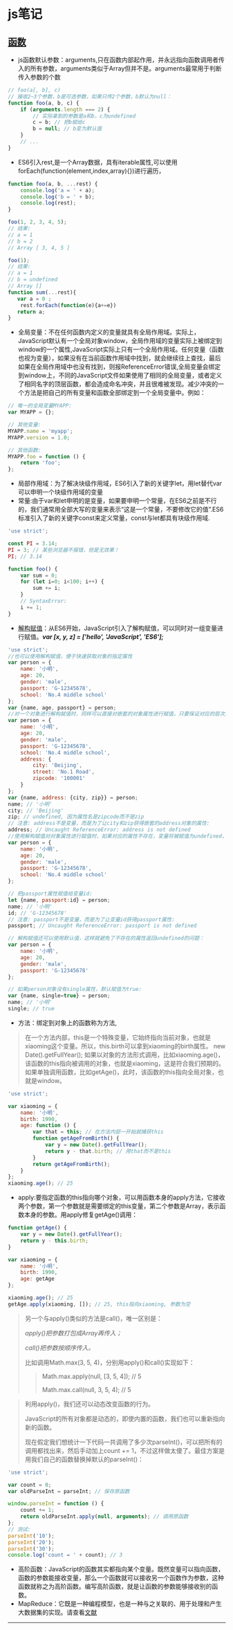 

# js笔记 



## [函数]

- js函数默认参数：arguments,只在函数内部起作用，并永远指向函数调用者传入的所有参数，arguments类似于Array但并不是。arguments最常用于判断传入参数的个数

```js
// foo(a[, b], c)
// 接收2~3个参数，b是可选参数，如果只传2个参数，b默认为null：
function foo(a, b, c) {
    if (arguments.length === 2) {
        // 实际拿到的参数是a和b，c为undefined
        c = b; // 把b赋给c
        b = null; // b变为默认值
    }
    // ...
}
```

- ES6引入rest,是一个Array数据，具有iterable属性,可以使用forEach(function(element,index,array){})进行遍历，

```js
function foo(a, b, ...rest) {
    console.log('a = ' + a);
    console.log('b = ' + b);
    console.log(rest);
}

foo(1, 2, 3, 4, 5);
// 结果:
// a = 1
// b = 2
// Array [ 3, 4, 5 ]

foo(1);
// 结果:
// a = 1
// b = undefined
// Array []
function sum(...rest){
   var a = 0 ;
    rest.forEach(function(e){a+=e})
   return a;
}
```

- 全局变量：不在任何函数内定义的变量就具有全局作用域。实际上，JavaScript默认有一个全局对象window，全局作用域的变量实际上被绑定到window的一个属性,JavaScript实际上只有一个全局作用域。任何变量（函数也视为变量），如果没有在当前函数作用域中找到，就会继续往上查找，最后如果在全局作用域中也没有找到，则报ReferenceError错误,全局变量会绑定到window上，不同的JavaScript文件如果使用了相同的全局变量，或者定义了相同名字的顶层函数，都会造成命名冲突，并且很难被发现。减少冲突的一个方法是把自己的所有变量和函数全部绑定到一个全局变量中。例如：

```js
// 唯一的全局变量MYAPP:
var MYAPP = {};

// 其他变量:
MYAPP.name = 'myapp';
MYAPP.version = 1.0;

// 其他函数:
MYAPP.foo = function () {
    return 'foo';
};
```

- 局部作用域：为了解决块级作用域，ES6引入了新的关键字let，用let替代var可以申明一个块级作用域的变量
- 常量:由于var和let申明的是变量，如果要申明一个常量，在ES6之前是不行的，我们通常用全部大写的变量来表示“这是一个常量，不要修改它的值”.ES6标准引入了新的关键字const来定义常量，const与let都具有块级作用域.

```js
'use strict';

const PI = 3.14;
PI = 3; // 某些浏览器不报错，但是无效果！
PI; // 3.14

function foo() {
    var sum = 0;
    for (let i=0; i<100; i++) {
        sum += i;
    }
    // SyntaxError:
    i += 1;
}
```

- [解构赋值]：从ES6开始，JavaScript引入了解构赋值，可以同时对一组变量进行赋值。***var [x, y, z] = ['hello', 'JavaScript', 'ES6'];***



```js
'use strict';
//也可以使用解构赋值，便于快速获取对象的指定属性
var person = {
    name: '小明',
    age: 20,
    gender: 'male',
    passport: 'G-12345678',
    school: 'No.4 middle school'
};
var {name, age, passport} = person;
//对一个对象进行解构赋值时，同样可以直接对嵌套的对象属性进行赋值，只要保证对应的层次是一致的
var person = {
    name: '小明',
    age: 20,
    gender: 'male',
    passport: 'G-12345678',
    school: 'No.4 middle school',
    address: {
        city: 'Beijing',
        street: 'No.1 Road',
        zipcode: '100001'
    }
};
var {name, address: {city, zip}} = person;
name; // '小明'
city; // 'Beijing'
zip; // undefined, 因为属性名是zipcode而不是zip
// 注意: address不是变量，而是为了让city和zip获得嵌套的address对象的属性:
address; // Uncaught ReferenceError: address is not defined
//使用解构赋值对对象属性进行赋值时，如果对应的属性不存在，变量将被赋值为undefined，这和引用一个不存在的属性获得undefined是一致的。如果要使用的变量名和属性名不一致，可以用下面的语法获取：
var person = {
    name: '小明',
    age: 20,
    gender: 'male',
    passport: 'G-12345678',
    school: 'No.4 middle school'
};

// 把passport属性赋值给变量id:
let {name, passport:id} = person;
name; // '小明'
id; // 'G-12345678'
// 注意: passport不是变量，而是为了让变量id获得passport属性:
passport; // Uncaught ReferenceError: passport is not defined

// 解构赋值还可以使用默认值，这样就避免了不存在的属性返回undefined的问题：
var person = {
    name: '小明',
    age: 20,
    gender: 'male',
    passport: 'G-12345678'
};

// 如果person对象没有single属性，默认赋值为true:
var {name, single=true} = person;
name; // '小明'
single; // true
```

- 方法：绑定到对象上的函数称为方法,
> 在一个方法内部，this是一个特殊变量，它始终指向当前对象，也就是xiaoming这个变量。所以，this.birth可以拿到xiaoming的birth属性。
> new Date().getFullYear();
> 如果以对象的方法形式调用，比如xiaoming.age()，该函数的this指向被调用的对象，也就是xiaoming，这是符合我们预期的。如果单独调用函数，比如getAge()，此时，该函数的this指向全局对象，也就是window。

```js
'use strict';

var xiaoming = {
    name: '小明',
    birth: 1990,
    age: function () {
        var that = this; // 在方法内部一开始就捕获this
        function getAgeFromBirth() {
            var y = new Date().getFullYear();
            return y - that.birth; // 用that而不是this
        }
        return getAgeFromBirth();
    }
};
xiaoming.age(); // 25
```

- apply:要指定函数的this指向哪个对象，可以用函数本身的apply方法，它接收两个参数，第一个参数就是需要绑定的this变量，第二个参数是Array，表示函数本身的参数。用apply修复getAge()调用：

```js
function getAge() {
    var y = new Date().getFullYear();
    return y - this.birth;
}

var xiaoming = {
    name: '小明',
    birth: 1990,
    age: getAge
};

xiaoming.age(); // 25
getAge.apply(xiaoming, []); // 25, this指向xiaoming, 参数为空
```

> 另一个与apply()类似的方法是call()，唯一区别是：
>
>*apply()把参数打包成Array再传入；*
>
>*call()把参数按顺序传入。*
>
>比如调用Math.max(3, 5, 4)，分别用apply()和call()实现如下：
>> Math.max.apply(null, [3, 5, 4]); // 5
>>
>> Math.max.call(null, 3, 5, 4); // 5

>利用apply()，我们还可以动态改变函数的行为。
>
>JavaScript的所有对象都是动态的，即使内置的函数，我们也可以重新指向新的函数。
>
>现在假定我们想统计一下代码一共调用了多少次parseInt()，可以把所有的调用都找出来，然后手动加上count += 1，不过这样做太傻了。最佳方案是用我们自己的函数替换掉默认的parseInt()：

```js
'use strict';

var count = 0;
var oldParseInt = parseInt; // 保存原函数

window.parseInt = function () {
    count += 1;
    return oldParseInt.apply(null, arguments); // 调用原函数
};
// 测试:
parseInt('10');
parseInt('20');
parseInt('30');
console.log('count = ' + count); // 3
```

- 高阶函数：JavaScript的函数其实都指向某个变量。既然变量可以指向函数，函数的参数能接收变量，那么一个函数就可以接收另一个函数作为参数，这种函数就称之为高阶函数。编写高阶函数，就是让函数的参数能够接收别的函数。
- MapReduce：它既是一种编程模型，也是一种与之关联的、用于处理和产生大数据集的实现。请查看[文献]

---
[函数]:https://www.liaoxuefeng.com/wiki/001434446689867b27157e896e74d51a89c25cc8b43bdb3000/00143449926746982f181557d9b423f819e89709feabdb4000
[解构赋值]:https://www.liaoxuefeng.com/wiki/001434446689867b27157e896e74d51a89c25cc8b43bdb3000/0014344993159773a464f34e1724700a6d5dd9e235ceb7c000
[文献]:https://blog.csdn.net/u010359965/article/details/49795213
<!-- > 郭利伟说过 这个是个测试引用 -->